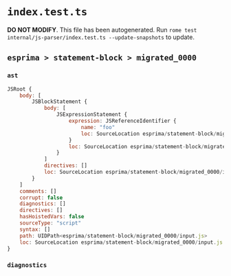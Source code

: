 # `index.test.ts`

**DO NOT MODIFY**. This file has been autogenerated. Run `rome test internal/js-parser/index.test.ts --update-snapshots` to update.

## `esprima > statement-block > migrated_0000`

### `ast`

```javascript
JSRoot {
	body: [
		JSBlockStatement {
			body: [
				JSExpressionStatement {
					expression: JSReferenceIdentifier {
						name: "foo"
						loc: SourceLocation esprima/statement-block/migrated_0000/input.js 1:2-1:5 (foo)
					}
					loc: SourceLocation esprima/statement-block/migrated_0000/input.js 1:2-1:5
				}
			]
			directives: []
			loc: SourceLocation esprima/statement-block/migrated_0000/input.js 1:0-1:7
		}
	]
	comments: []
	corrupt: false
	diagnostics: []
	directives: []
	hasHoistedVars: false
	sourceType: "script"
	syntax: []
	path: UIDPath<esprima/statement-block/migrated_0000/input.js>
	loc: SourceLocation esprima/statement-block/migrated_0000/input.js 1:0-2:0
}
```

### `diagnostics`

```

```
